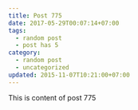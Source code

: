 ```yaml
---
title: Post 775
date: 2017-05-29T00:07:14+07:00
tags:
  - random post
  - post has 5
category:
  - random post
  - uncategorized
updated: 2015-11-07T10:21:00+07:00
---
```

This is content of post 775